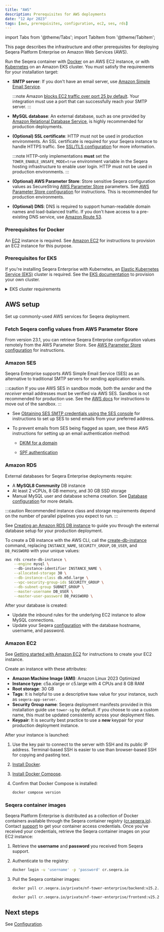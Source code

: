 ```yaml
---
title: "AWS"
description: Prerequisites for AWS deployments
date: "12 Apr 2023"
tags: [aws, prerequisites, configuration, ec2, ses, rds]
---
```


import Tabs from '@theme/Tabs';
import TabItem from '@theme/TabItem';

This page describes the infrastructure and other prerequisites for deploying Seqera Platform Enterprise on Amazon Web Services (AWS).

Run the Seqera container with [Docker](../docker-compose) on an AWS EC2 instance, or with [Kubernetes](../kubernetes) on an Amazon EKS cluster. You must satisfy the requirements for your installation target:

- **SMTP server**: If you don't have an email server, use [Amazon Simple Email Service](https://aws.amazon.com/ses/).

   :::note
   Amazon [blocks EC2 traffic over port 25 by default](https://aws.amazon.com/premiumsupport/knowledge-center/ec2-port-25-throttle/). Your integration must use a port that can successfully reach your SMTP server.
   :::

- **MySQL database**: An external database, such as one provided by [Amazon Relational Database Service](https://aws.amazon.com/rds/), is highly recommended for production deployments.

- **(Optional) SSL certificate**: HTTP must not be used in production environments. An SSL certificate is required for your Seqera instance to handle HTTPS traffic. See [SSL/TLS configuration](../configuration/ssl_tls#aws-deployments-manage-ssl-certificates-with-amazon-certificate-manager-acm) for more information.

   :::note
   HTTP-only implementations **must** set the `TOWER_ENABLE_UNSAFE_MODE=true` environment variable in the Seqera hosting infrastructure to enable user login. HTTP must not be used in production environments.
   :::

- **(Optional) AWS Parameter Store**: Store sensitive Seqera configuration values as SecureString [AWS Parameter Store](https://docs.aws.amazon.com/systems-manager/latest/userguide/systems-manager-parameter-store.html) parameters. See [AWS Parameter Store configuration](../configuration/aws_parameter_store) for instructions. This is recommended for production environments. 

- **(Optional) DNS**: DNS is required to support human-readable domain names and load-balanced traffic. If you don't have access to a pre-existing DNS service, use [Amazon Route 53](https://docs.aws.amazon.com/Route53/latest/DeveloperGuide/Welcome.html).

### Prerequisites for Docker

An [EC2](https://aws.amazon.com/ec2/) instance is required. See [Amazon EC2](#amazon-ec2) for instructions to provision an EC2 instance for this purpose.

### Prerequisites for EKS

If you're installing Seqera Enterprise with Kubernetes, an [Elastic Kubernetes Service (EKS)](https://docs.aws.amazon.com/eks/latest/userguide/getting-started.html) cluster is required. See the [EKS documentation](https://docs.aws.amazon.com/eks/latest/userguide/create-cluster.html) to provision your own cluster.

<details>
   <summary>EKS cluster requirements</summary>

    - Kubernetes 1.19 or later

    - **Subnet requirements**

      - At least 2 subnets across two different Availability Zones
      - Subnets must be tagged for [AWS Load Balancer Controller auto-discovery](https://docs.aws.amazon.com/eks/latest/userguide/network_reqs.html)
      - Public subnets must be configured to [auto-assign IPs on launch](https://aws.amazon.com/blogs/containers/upcoming-changes-to-ip-assignment-for-eks-managed-node-groups/)
      - Public and private subnets must allow egress traffic to the public internet

    - **RBAC requirements**

      - The cluster must be created by a non-root user
      - `aws-auth` must be updated to [allow access to additional IAM users/roles](https://docs.aws.amazon.com/eks/latest/userguide/add-user-role.html) (if needed)

    - **Addons**

      - Install the [cert-manager](https://cert-manager.io/docs/)
      - Install the [AWS Load Balancer Controller](https://docs.aws.amazon.com/eks/latest/userguide/aws-load-balancer-controller.html)

    - **Ingress**

      - ALB provisioning via the [AWS Load Balancer Controller](https://docs.aws.amazon.com/eks/latest/userguide/aws-load-balancer-controller.html)
      - ALB integration with the [Amazon Certificate Manager](https://aws.amazon.com/certificate-manager/)

      Additionally, the ingress assumes the presence of SSL certificates, DNS resolution, and ALB logging. If you've chosen not to use some or all of these features, you'll need to modify the manifest accordingly before applying it to the cluster.

</details>

## AWS setup

Set up commonly-used AWS services for Seqera deployment.

### Fetch Seqera config values from AWS Parameter Store

From version 23.1, you can retrieve Seqera Enterprise configuration values remotely from the AWS Parameter Store. See [AWS Parameter Store configuration](../configuration/aws_parameter_store) for instructions. 

### Amazon SES

Seqera Enterprise supports AWS Simple Email Service (SES) as an alternative to traditional SMTP servers for sending application emails. 

:::caution
If you use AWS SES in sandbox mode, both the _sender_ and the _receiver_ email addresses must be verified via AWS SES. Sandbox is not recommended for production use. See the [AWS docs](https://docs.aws.amazon.com/ses/latest/dg/request-production-access.html) for instructions to move out of the sandbox.
:::

- See [Obtaining SES SMTP credentials using the SES console](https://docs.aws.amazon.com/ses/latest/dg/smtp-credentials.html#smtp-credentials-console) for instructions to set up SES to send emails from your preferred address. 

- To prevent emails from SES being flagged as spam, see these AWS instructions for setting up an email authentication method:

   - [DKIM for a domain](https://docs.aws.amazon.com/ses/latest/DeveloperGuide/send-email-authentication-dkim-easy-setup-domain.html) 
   
   - [SPF authentication](https://docs.aws.amazon.com/ses/latest/DeveloperGuide/send-email-authentication-spf.html)

### Amazon RDS

External databases for Seqera Enterprise deployments require:

- A **MySQL8 Community** DB instance
- At least 2 vCPUs, 8 GB memory, and 30 GB SSD storage
- Manual MySQL user and database schema creation. See [Database configuration](../configuration/overview#seqera-and-redis-databases) for more details.

:::caution 
Recommended instance class and storage requirements depend on the number of parallel pipelines you expect to run. 
:::

<Tabs>
<TabItem value="AWS console" label="AWS console" default>

See [Creating an Amazon RDS DB instance](https://docs.aws.amazon.com/AmazonRDS/latest/UserGuide/USER_CreateDBInstance.html) to guide you through the external database setup for your production deployment. 

</TabItem>
<TabItem value="AWS CLI" label="AWS CLI" default>

To create a DB instance with the AWS CLI, call the [create-db-instance](https://docs.aws.amazon.com/cli/latest/reference/rds/create-db-instance.html) command, replacing `INSTANCE_NAME`, `SECURITY_GROUP`, `DB_USER`, and `DB_PASSWORD` with your unique values:

```bash
aws rds create-db-instance \
    --engine mysql \ 
    --db-instance-identifier INSTANCE_NAME \
    --allocated-storage 30 \
    --db-instance-class db.m5d.large \
    --vpc-security-group-ids SECURITY_GROUP \
    --db-subnet-group SUBNET_GROUP \
    --master-username DB_USER \
    --master-user-password DB_PASSWORD \
```

</TabItem>
</Tabs>

After your database is created:

- Update the inbound rules for the underlying EC2 instance to allow MySQL connections.
- Update your Seqera [configuration](../configuration/overview#seqera-and-redis-databases) with the database hostname, username, and password.

### Amazon EC2

See [Getting started with Amazon EC2](https://aws.amazon.com/ec2/getting-started/) for instructions to create your EC2 instance. 

Create an instance with these attributes:

- **Amazon Machine Image (AMI)**: Amazon Linux 2023 Optimized
- **Instance type**: c5a.xlarge or c5.large with 4 CPUs and 8 GB RAM
- **Root storage**: 30 GB
- **Tags**: It is helpful to use a descriptive `Name` value for your instance, such as `seqera-app-server`.
- **Security Group name**: Seqera deployment manifests provided in this installation guide use `tower-sg` by default. If you choose to use a custom name, this must be updated consistently across your deployment files. 
- **Keypair**: It is security best practice to use a **new** keypair for your production deployment instance.

After your instance is launched:

1. Use the key pair to connect to the server with SSH and its public IP address. Terminal-based SSH is easier to use than browser-based SSH for copying and pasting text.

1. [Install Docker](https://docs.aws.amazon.com/serverless-application-model/latest/developerguide/install-docker.html#install-docker-instructions).

1. [Install Docker Compose](https://docs.docker.com/compose/install/linux/#install-the-plugin-manually).

1. Confirm that Docker Compose is installed:

    ```bash
    docker compose version
    ```

### Seqera container images

Seqera Platform Enterprise is distributed as a collection of Docker containers available through the Seqera
container registry ([cr.seqera.io](https://cr.seqera.io)). Contact [support](https://support.seqera.io) to get your container access credentials. Once you've received your credentials, retrieve the Seqera container images on your EC2 instance:

1. Retrieve the **username** and **password** you received from Seqera support.

1. Authenticate to the registry:

   ```bash
   docker login -u 'username' -p 'password' cr.seqera.io
   ```

1. Pull the Seqera container images:

   ```bash
   docker pull cr.seqera.io/private/nf-tower-enterprise/backend:v25.2.2

   docker pull cr.seqera.io/private/nf-tower-enterprise/frontend:v25.2.2
   ```

## Next steps 

See [Configuration](../configuration/overview).

[create-db-instance-cli]: https://docs.aws.amazon.com/cli/latest/reference/rds/create-db-instance.html